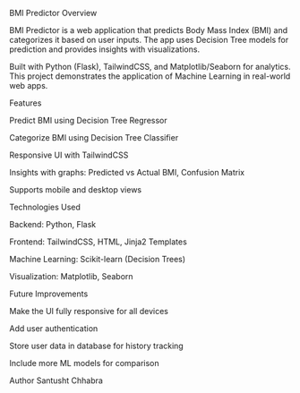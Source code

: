 BMI Predictor
Overview

BMI Predictor is a web application that predicts Body Mass Index (BMI) and categorizes it based on user inputs. The app uses Decision Tree models for prediction and provides insights with visualizations.

Built with Python (Flask), TailwindCSS, and Matplotlib/Seaborn for analytics. This project demonstrates the application of Machine Learning in real-world web apps.

Features

Predict BMI using Decision Tree Regressor

Categorize BMI using Decision Tree Classifier

Responsive UI with TailwindCSS

Insights with graphs: Predicted vs Actual BMI, Confusion Matrix

Supports mobile and desktop views

Technologies Used

Backend: Python, Flask

Frontend: TailwindCSS, HTML, Jinja2 Templates

Machine Learning: Scikit-learn (Decision Trees)

Visualization: Matplotlib, Seaborn

Future Improvements

Make the UI fully responsive for all devices

Add user authentication

Store user data in database for history tracking

Include more ML models for comparison

Author
Santusht Chhabra
